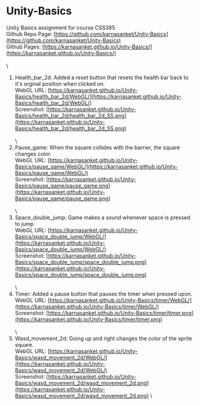 # Unity-Basics
Unity Basics assignment for course CSS385
\
Github Repo Page: [https://github.com/karnasanket/Unity-Basics](https://github.com/karnasanket/Unity-Basics)
\
Github Pages: [https://karnasanket.github.io/Unity-Basics/](https://karnasanket.github.io/Unity-Basics/)
\
\
\
1) Health_bar_2d: Added a reset button that resets the health bar back to it's orginal position when clicked on. 
\
WebGL URL: [https://karnasanket.github.io/Unity-Basics/health_bar_2d/WebGL/](https://karnasanket.github.io/Unity-Basics/health_bar_2d/WebGL/)
\
Screenshot: [https://karnasanket.github.io/Unity-Basics/health_bar_2d/health_bar_2d_SS.png](https://karnasanket.github.io/Unity-Basics/health_bar_2d/health_bar_2d_SS.png)
\
\
\
2) Pause_game: When the square collides with the barrier, the square changes color.
\
WebGL URL: [https://karnasanket.github.io/Unity-Basics/pause_game/WebGL/](https://karnasanket.github.io/Unity-Basics/pause_game/WebGL/)
\
Screenshot: [https://karnasanket.github.io/Unity-Basics/pause_game/pause_game.png](https://karnasanket.github.io/Unity-Basics/pause_game/pause_game.png)
\
\
\
3) Space_double_jump: Game makes a sound whenever space is pressed to jump
\
WebGL URL: [https://karnasanket.github.io/Unity-Basics/space_double_jump/WebGL/](https://karnasanket.github.io/Unity-Basics/space_double_jump/WebGL/)
\
Screenshot: [https://karnasanket.github.io/Unity-Basics/space_double_jump/space_double_jump.png](https://karnasanket.github.io/Unity-Basics/space_double_jump/space_double_jump.png)
\
\
\
4) Timer: Added a pause button that pauses the timer when pressed upon.
\
WebGL URL: [https://karnasanket.github.io/Unity-Basics/timer/WebGL/](https://karnasanket.github.io/Unity-Basics/timer/WebGL/)
\
Screenshot: [https://karnasanket.github.io/Unity-Basics/timer/timer.png](https://karnasanket.github.io/Unity-Basics/timer/timer.png)
\
\
\
5) Wasd_movement_2d: Going up and right changes the color of the sprite square.
\
WebGL URL: [https://karnasanket.github.io/Unity-Basics/wasd_movement_2d/WebGL/](https://karnasanket.github.io/Unity-Basics/wasd_movement_2d/WebGL/)
\
Screenshot: [https://karnasanket.github.io/Unity-Basics/wasd_movement_2d/wasd_movement_2d.png](https://karnasanket.github.io/Unity-Basics/wasd_movement_2d/wasd_movement_2d.png)
\
